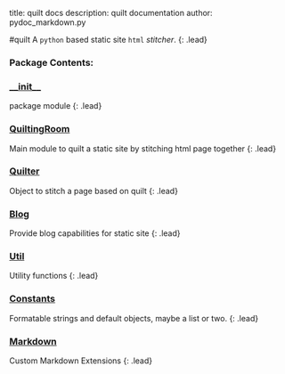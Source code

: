 title: quilt docs
description: quilt documentation
author: pydoc_markdown.py


#quilt
A `python` based static site `html` _stitcher_.
{: .lead}
### Package Contents:
### [\_\_init\_\_](init.html)
package module 
{: .lead}
### [QuiltingRoom](quiltingroom.html)
Main module to quilt a static site by stitching html page together
{: .lead}
### [Quilter](quilter.html)
Object to stitch a page based on quilt
{: .lead}
### [Blog](blog.html)
Provide blog capabilities for static site
{: .lead}
### [Util](util.html)
Utility functions
{: .lead}
### [Constants](constants.html)
Formatable strings and default objects, maybe a list or two.
{: .lead}
### [Markdown](markdown.html)
Custom Markdown Extensions
{: .lead}

